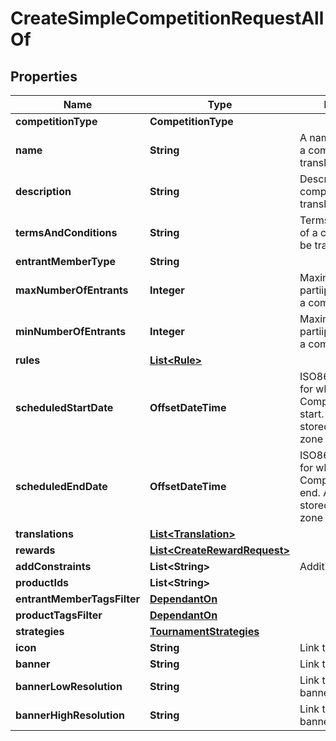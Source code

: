 

# CreateSimpleCompetitionRequestAllOf


## Properties

Name | Type | Description | Notes
------------ | ------------- | ------------- | -------------
**competitionType** | **CompetitionType** |  | 
**name** | **String** | A name or a name of a competition. Can be translated | 
**description** | **String** | Description of the competition. Can be translated |  [optional]
**termsAndConditions** | **String** | Terms and conditions of a competition. Can be translated |  [optional]
**entrantMemberType** | **String** |  |  [optional]
**maxNumberOfEntrants** | **Integer** | Maximum number of partiipants allowed in a competition |  [optional]
**minNumberOfEntrants** | **Integer** | Maximum number of partiipants allowed in a competition | 
**rules** | [**List&lt;Rule&gt;**](Rule.md) |  |  [optional]
**scheduledStartDate** | **OffsetDateTime** | ISO8601 timestamp for when a Competition should start. All records are stored in UTC time zone | 
**scheduledEndDate** | **OffsetDateTime** | ISO8601 timestamp for when a Competition should end. All records are stored in UTC time zone | 
**translations** | [**List&lt;Translation&gt;**](Translation.md) |  |  [optional]
**rewards** | [**List&lt;CreateRewardRequest&gt;**](CreateRewardRequest.md) |  |  [optional]
**addConstraints** | **List&lt;String&gt;** | Additional constraints |  [optional]
**productIds** | **List&lt;String&gt;** |  | 
**entrantMemberTagsFilter** | [**DependantOn**](DependantOn.md) |  |  [optional]
**productTagsFilter** | [**DependantOn**](DependantOn.md) |  |  [optional]
**strategies** | [**TournamentStrategies**](TournamentStrategies.md) |  |  [optional]
**icon** | **String** | Link to the icon |  [optional]
**banner** | **String** | Link to the banner |  [optional]
**bannerLowResolution** | **String** | Link to the bannerLowResolution |  [optional]
**bannerHighResolution** | **String** | Link to the bannerHighResolution |  [optional]



